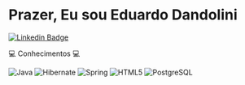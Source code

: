 #  Prazer, Eu sou Eduardo Dandolini

[![Linkedin Badge](https://img.shields.io/badge/-LinkedIn-blue?style=flat-square&logo=Linkedin&logoColor=white&link=https://www.linkedin.com/in/fagnerpsantos/)]([https://www.linkedin.com/in/kau%C3%A3-mendes-814617204/](https://www.linkedin.com/in/eduardo-dandolini-b45493258/)https://www.linkedin.com/in/eduardo-dandolini-b45493258/)

💻 Conhecimentos 💻

![Java](https://img.shields.io/badge/-Java-black?style=flat-square&logo=java)
![Hibernate](https://img.shields.io/badge/-Hibernate-black?style=flat-square&logo=hibernate)
![Spring](https://img.shields.io/badge/-Spring-black?style=flat-square&logo=spring)
![HTML5](https://img.shields.io/badge/-HTML5-E34F26?style=flat-square&logo=html5&logoColor=white)
![PostgreSQL](https://img.shields.io/badge/-PostgreSQL-336791?style=flat-square&logo=postgresql)



